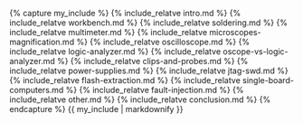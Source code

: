 {% capture my_include %}
{% include_relatve intro.md %}
{% include_relatve workbench.md %}
{% include_relatve soldering.md %}
{% include_relatve multimeter.md %}
{% include_relatve microscopes-magnification.md %}
{% include_relatve oscilloscope.md %}
{% include_relatve logic-analyzer.md %}
{% include_relatve oscope-vs-logic-analyzer.md %}
{% include_relatve clips-and-probes.md %}
{% include_relatve power-supplies.md %}
{% include_relatve jtag-swd.md %}
{% include_relatve flash-extraction.md %}
{% include_relatve single-board-computers.md %}
{% include_relatve fault-injection.md %}
{% include_relatve other.md %}
{% include_relatve conclusion.md %}
{% endcapture %}
{{ my_include | markdownify }}
